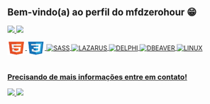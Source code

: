 ## Bem-vindo(a) ao perfil do mfdzerohour 😁

 <div>
   <a href="https://github.com/mfdzerohour">
   <img height="180em" src="https://github-readme-stats.vercel.app/api?username=mfdzerohour&show_icons=true&theme=tokyonight&include_all_commits=true&count_private=true"/>
   <img height="180em" src="https://github-readme-stats.vercel.app/api/top-langs/?username=mfdzerohour&layout=compact&langs_count=6&theme=tokyonight"/>
</div>
    
<div style="display: inline_block"><br>
  <img align="center" alt="HTML" height="30" width="40" src="https://raw.githubusercontent.com/devicons/devicon/master/icons/html5/html5-original.svg">
  <img align="center" alt="CSS" height="30" width="40" src="https://raw.githubusercontent.com/devicons/devicon/master/icons/css3/css3-original.svg">
  <img align="center" alt="SASS" height="30" width="40" src="https://cdn.jsdelivr.net/gh/devicons/devicon@latest/icons/sass/sass-original.svg" />
  <img align="center" alt="LAZARUS" height="30" width="35" src="https://www.bverhue.nl/delphisvg/wp-content/uploads/2019/09/lazarus.png">
  <img align="center" alt="DELPHI" height="30" width="35" src="https://cdn-icons-png.flaticon.com/512/5968/5968252.png">
  <img align="center" alt="DBEAVER" height="30" width="40" src="https://cdn.jsdelivr.net/gh/devicons/devicon@latest/icons/dbeaver/dbeaver-original.svg" />
  <img align="center" alt="LINUX" height="30" width="40" src="https://cdn.jsdelivr.net/gh/devicons/devicon@latest/icons/linux/linux-original.svg"/>
</div>
 
<br>
 
### Precisando de mais informações entre em contato!
 
<div> 
  <a height="30" width="40" href = "mailto:mfdzerohour@gmail.com"><img src="https://img.shields.io/badge/-Gmail-%23333?style=for-the-badge&logo=gmail&logoColor=red" target="_blank">
  <a height="30" width="40" href = "[mailto:mfdzerohour@gmail.com](https://wa.me/5567981290221?text=Ol%C3%A1+vi+seu+numero+de+Whatsapp+no+GitHub%2C+gostaria+de+..."><img src="https://www.dlf.pt/dfpng/middlepng/14-141327_svg-vector-whatsapp-logo-png-transparent-png.png" target="_blank">
   
</div>

